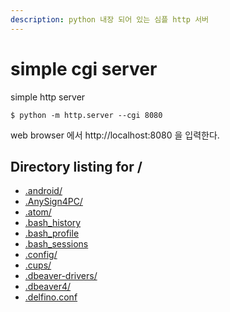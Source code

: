 ```yaml
---
description: python 내장 되어 있는 심플 http 서버
---
```


# simple cgi server

simple http server

```text
$ python -m http.server --cgi 8080
```

web browser 에서 http://localhost:8080 을 입력한다.

## Directory listing for /

* [.android/](http://localhost:8080/.android/)
* [.AnySign4PC/](http://localhost:8080/.AnySign4PC/)
* [.atom/](http://localhost:8080/.atom/)
* [.bash\_history](http://localhost:8080/.bash_history)
* [.bash\_profile](http://localhost:8080/.bash_profile)
* [.bash\_sessions](http://localhost:8080/.bash_sessions)
* [.config/](http://localhost:8080/.config/)
* [.cups/](http://localhost:8080/.cups/)
* [.dbeaver-drivers/](http://localhost:8080/.dbeaver-drivers/)
* [.dbeaver4/](http://localhost:8080/.dbeaver4/)
* [.delfino.conf](http://localhost:8080/.delfino.conf)

